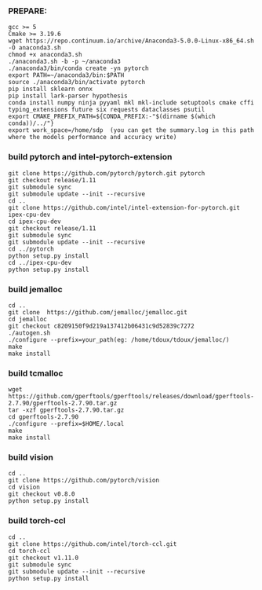 ### PREPARE:
    gcc >= 5
    Cmake >= 3.19.6
    wget https://repo.continuum.io/archive/Anaconda3-5.0.0-Linux-x86_64.sh -O anaconda3.sh
    chmod +x anaconda3.sh
    ./anaconda3.sh -b -p ~/anaconda3
    ./anaconda3/bin/conda create -yn pytorch
    export PATH=~/anaconda3/bin:$PATH
    source ./anaconda3/bin/activate pytorch
    pip install sklearn onnx
    pip install lark-parser hypothesis
    conda install numpy ninja pyyaml mkl mkl-include setuptools cmake cffi typing_extensions future six requests dataclasses psutil
    export CMAKE_PREFIX_PATH=${CONDA_PREFIX:-"$(dirname $(which conda))/../"}
    export work_space=/home/sdp  (you can get the summary.log in this path where the models performance and accuracy write)   

### build pytorch and intel-pytorch-extension
    git clone https://github.com/pytorch/pytorch.git pytorch
    git checkout release/1.11
    git submodule sync
    git submodule update --init --recursive
    cd ..
    git clone https://github.com/intel/intel-extension-for-pytorch.git ipex-cpu-dev
    cd ipex-cpu-dev
    git checkout release/1.11
    git submodule sync
    git submodule update --init --recursive
    cd ../pytorch
    python setup.py install
    cd ../ipex-cpu-dev
    python setup.py install

### build jemalloc
    cd ..
    git clone  https://github.com/jemalloc/jemalloc.git    
    cd jemalloc
    git checkout c8209150f9d219a137412b06431c9d52839c7272
    ./autogen.sh
    ./configure --prefix=your_path(eg: /home/tdoux/tdoux/jemalloc/)
    make
    make install

### build tcmalloc 
    wget https://github.com/gperftools/gperftools/releases/download/gperftools-2.7.90/gperftools-2.7.90.tar.gz
    tar -xzf gperftools-2.7.90.tar.gz 
    cd gperftools-2.7.90
    ./configure --prefix=$HOME/.local
    make
    make install

### build vision
    cd ..
    git clone https://github.com/pytorch/vision
    cd vision
    git checkout v0.8.0
    python setup.py install

### build torch-ccl
    cd ..
    git clone https://github.com/intel/torch-ccl.git
    cd torch-ccl
    git checkout v1.11.0
    git submodule sync
    git submodule update --init --recursive
    python setup.py install
